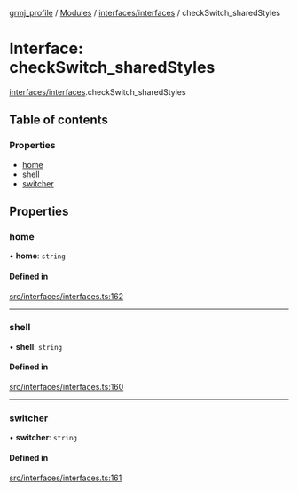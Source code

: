 [grmj_profile](../README.md) / [Modules](../modules.md) / [interfaces/interfaces](../modules/interfaces_interfaces.md) / checkSwitch\_sharedStyles

# Interface: checkSwitch\_sharedStyles

[interfaces/interfaces](../modules/interfaces_interfaces.md).checkSwitch_sharedStyles

## Table of contents

### Properties

- [home](interfaces_interfaces.checkSwitch_sharedStyles.md#home)
- [shell](interfaces_interfaces.checkSwitch_sharedStyles.md#shell)
- [switcher](interfaces_interfaces.checkSwitch_sharedStyles.md#switcher)

## Properties

### home

• **home**: `string`

#### Defined in

[src/interfaces/interfaces.ts:162](https://github.com/Gordon2735/grmj_profile/blob/1239e9c/src/interfaces/interfaces.ts#L162)

___

### shell

• **shell**: `string`

#### Defined in

[src/interfaces/interfaces.ts:160](https://github.com/Gordon2735/grmj_profile/blob/1239e9c/src/interfaces/interfaces.ts#L160)

___

### switcher

• **switcher**: `string`

#### Defined in

[src/interfaces/interfaces.ts:161](https://github.com/Gordon2735/grmj_profile/blob/1239e9c/src/interfaces/interfaces.ts#L161)
